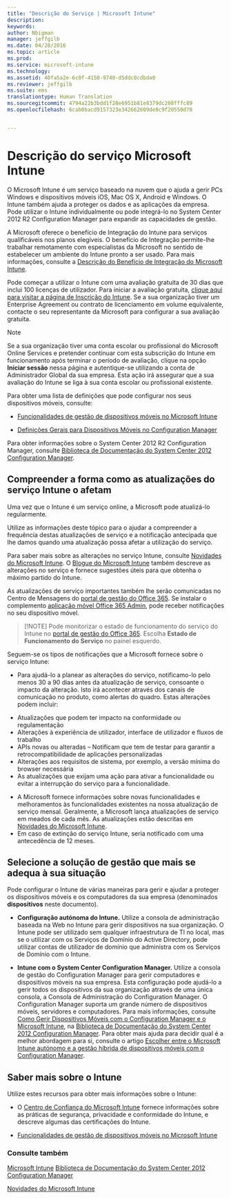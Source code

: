 ```yaml
---
title: "Descrição do Serviço | Microsoft Intune"
description: 
keywords: 
author: Nbigman
manager: jeffgilb
ms.date: 04/28/2016
ms.topic: article
ms.prod: 
ms.service: microsoft-intune
ms.technology: 
ms.assetid: 40fa5a2e-6c0f-4150-9740-d5ddc0cdbda0
ms.reviewer: jeffgilb
ms.suite: ems
translationtype: Human Translation
ms.sourcegitcommit: 4794a22b3bdd1f28e6951b81e8379dc208fffc89
ms.openlocfilehash: 6cab0bacd9157323e342662609de8c9f20550d78


---
```


# Descrição do serviço Microsoft Intune

O Microsoft Intune é um serviço baseado na nuvem que o ajuda a gerir PCs Windows e dispositivos móveis iOS, Mac OS X, Android e Windows. O Intune também ajuda a proteger os dados e as aplicações da empresa. Pode utilizar o Intune individualmente ou pode integrá-lo no System Center 2012 R2 Configuration Manager para expandir as capacidades de gestão.

A Microsoft oferece o benefício de Integração do Intune para serviços qualificáveis nos planos elegíveis. O benefício de Integração permite-lhe trabalhar remotamente com especialistas da Microsoft no sentido de estabelecer um ambiente do Intune pronto a ser usado. Para mais informações, consulte a [Descrição do Benefício de Integração do Microsoft Intune](http://go.microsoft.com/fwlink/?LinkId=619281).

Pode começar a utilizar o Intune com uma avaliação gratuita de 30 dias que inclui 100 licenças de utilizador. Para iniciar a avaliação gratuita, [clique aqui para visitar a página de Inscrição do Intune](http://www.microsoft.com/en-us/server-cloud/products/microsoft-intune/). Se a sua organização tiver um Enterprise Agreement ou contrato de licenciamento em volume equivalente, contacte o seu representante da Microsoft para configurar a sua avaliação gratuita.

> [!NOTE]
> Se a sua organização tiver uma conta escolar ou profissional do Microsoft Online Services e pretender continuar com esta subscrição do Intune em funcionamento após terminar o período de avaliação, clique na opção **Iniciar sessão** nessa página e autentique-se utilizando a conta de Administrador Global da sua empresa. Esta ação irá assegurar que a sua avaliação do Intune se liga à sua conta escolar ou profissional existente.

Para obter uma lista de definições que pode configurar nos seus dispositivos móveis, consulte:

-   [Funcionalidades de gestão de dispositivos móveis no Microsoft Intune](/intune/get-started/mobile-device-management-capabilities-in-microsoft-intune)

-   [Definições Gerais para Dispositivos Móveis no Configuration Manager](https://technet.microsoft.com/en-us/library/dn376523.aspx)

Para obter informações sobre o System Center 2012 R2 Configuration Manager, consulte [Biblioteca de Documentação do System Center 2012 Configuration Manager](https://technet.microsoft.com/library/gg682041.aspx).

## Compreender a forma como as atualizações do serviço Intune o afetam
Uma vez que o Intune é um serviço online, a Microsoft pode atualizá-lo regularmente.

Utilize as informações deste tópico para o ajudar a compreender a frequência destas atualizações de serviço e a notificação antecipada que lhe damos quando uma atualização possa afetar a utilização do serviço.

Para saber mais sobre as alterações no serviço Intune, consulte [Novidades do Microsoft Intune](/intune/deploy-use/Whats-new-in-microsoft-intune.md). O [Blogue do Microsoft Intune](http://blogs.technet.com/b/microsoftintune/) também descreve as alterações no serviço e fornece sugestões úteis para que obtenha o máximo partido do Intune.

As atualizações de serviço importantes também lhe serão comunicadas no Centro de Mensagens do [portal de gestão do Office 365](https://portal.office.com/Admin/Default.aspx). Se instalar o complemento [aplicação móvel Office 365 Admin](https://support.office.com/en-us/article/Office-365-Admin-Mobile-App-e16f6421-2a1a-4142-bf9d-9846600a060a), pode receber notificações no seu dispositivo móvel.

> [!NOTE] Pode monitorizar o estado de funcionamento do serviço do Intune no [portal de gestão do Office 365](https://portal.office.com/Admin/Default.aspx). Escolha **Estado de Funcionamento do Serviço** no painel esquerdo.  

Seguem-se os tipos de notificações que a Microsoft fornece sobre o serviço Intune:
-   Para ajudá-lo a planear as alterações do serviço, notificamo-lo pelo menos 30 a 90 dias antes da atualização de serviço, consoante o impacto da alteração. Isto irá acontecer através dos canais de comunicação no produto, como alertas do quadro. Estas alterações podem incluir:
* Atualizações que podem ter impacto na conformidade ou regulamentação
* Alterações à experiência de utilizador, interface de utilizador e fluxos de trabalho
* APIs novas ou alteradas – Notificam que tem de testar para garantir a retrocompatibilidade de aplicações personalizadas
* Alterações aos requisitos de sistema, por exemplo, a versão mínima do browser necessária
* As atualizações que exijam uma ação para ativar a funcionalidade ou evitar a interrupção do serviço para a funcionalidade.
-   A Microsoft fornece informações sobre novas funcionalidades e melhoramentos às funcionalidades existentes na nossa atualização de serviço mensal. Geralmente, a Microsoft lança atualizações de serviço em meados de cada mês. As atualizações estão descritas em [Novidades do Microsoft Intune](/intune/deploy-use/whats-new-in-microsoft-intune).
-   Em caso de extinção do serviço Intune, seria notificado com uma antecedência de 12 meses.

## Selecione a solução de gestão que mais se adequa à sua situação
Pode configurar o Intune de várias maneiras para gerir e ajudar a proteger os dispositivos móveis e os computadores da sua empresa (denominados **dispositivos** neste documento).

-   **Configuração autónoma do Intune.** Utilize a consola de administração baseada na Web no Intune para gerir dispositivos na sua organização. O Intune pode ser utilizado sem qualquer infraestrutura de TI no local, mas se o utilizar com os Serviços de Domínio do Active Directory, pode utilizar contas de utilizador de domínio que administra com os Serviços de Domínio com o Intune.

-   **Intune com o System Center Configuration Manager.** Utilize a consola de gestão do Configuration Manager para gerir computadores e dispositivos móveis na sua empresa. Esta configuração pode ajudá-lo a gerir todos os dispositivos da sua organização através de uma única consola, a Consola de Administração do Configuration Manager. O Configuration Manager suporta um grande número de dispositivos móveis, servidores e computadores. Para mais informações, consulte [Como Gerir Dispositivos Móveis com o Configuration Manager e o Microsoft Intune](http://go.microsoft.com/fwlink/?LinkID=271118), na [Biblioteca de Documentação do System Center 2012 Configuration Manager](https://technet.microsoft.com/library/gg682041.aspx).  Para obter mais ajuda para decidir qual é a melhor abordagem para si, consulte o artigo [Escolher entre o Microsoft Intune autónomo e a gestão híbrida de dispositivos móveis com o Configuration Manager](https://technet.microsoft.com/en-us/library/mt706478.aspx).


## Saber mais sobre o Intune
Utilize estes recursos para obter mais informações sobre o Intune:

-   O [Centro de Confiança do Microsoft Intune](http://www.microsoft.com/en-us/server-cloud/products/intune-trust-center/) fornece informações sobre as práticas de segurança, privacidade e conformidade do Intune, e descreve algumas das certificações do Intune.

-   [Funcionalidades de gestão de dispositivos móveis no Microsoft Intune](/intune/understand-explore/mobile-device-management-capabilities-in-microsoft-intune)

### Consulte também
[Microsoft Intune](https://docs.microsoft.com/intune/)
[Biblioteca de Documentação do System Center 2012 Configuration Manager](https://technet.microsoft.com/library/gg682041.aspx)

[Novidades do Microsoft Intune](/intune/deploy-use/whats-new-in-microsoft-intune)



<!--HONumber=Jun16_HO5-->


